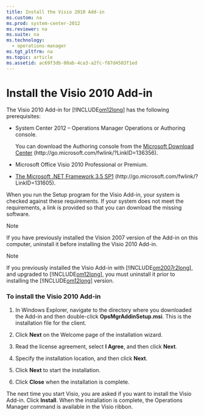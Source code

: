 ```yaml
---
title: Install the Visio 2010 Add-in
ms.custom: na
ms.prod: system-center-2012
ms.reviewer: na
ms.suite: na
ms.technology: 
  - operations-manager
ms.tgt_pltfrm: na
ms.topic: article
ms.assetid: ac69f3db-00ab-4ca3-a2fc-f87d4503f1ed
---
```

# Install the Visio 2010 Add-in
The Visio 2010 Add\-in for [!INCLUDE[om12long](Token/om12long_md.md)] has the following prerequisites:

-   System Center 2012 – Operations Manager Operations or Authoring console.

    You can download the Authoring console from the [Microsoft Download Center](http://go.microsoft.com/fwlink/?LinkID=136356) \(http:\/\/go.microsoft.com\/fwlink\/?LinkID\=136356\).

-   Microsoft Office Visio 2010 Professional or Premium.

-   [The Microsoft .NET Framework 3.5 SP1](http://go.microsoft.com/fwlink/?LinkID=131605) \(http:\/\/go.microsoft.com\/fwlink\/?LinkID\=131605\).

When you run the Setup program for the Visio Add\-in, your system is checked against these requirements. If your system does not meet the requirements, a link is provided so that you can download the missing software.

> [!NOTE]
> If you have previously installed the Vision 2007 version of the Add\-in on this computer, uninstall it before installing the Visio 2010 Add\-in.

> [!NOTE]
> If you previously installed the Visio Add\-in with [!INCLUDE[om2007r2long](Token/om2007r2long_md.md)], and upgraded to [!INCLUDE[om12long](Token/om12long_md.md)], you must uninstall it prior to installing the [!INCLUDE[om12long](Token/om12long_md.md)] version.

### To install the Visio 2010 Add\-in

1.  In Windows Explorer, navigate to the directory where you downloaded the Add\-in and then double\-click **OpsMgrAddinSetup.msi**. This is the installation file for the client.

2.  Click **Next** on the Welcome page of the installation wizard.

3.  Read the license agreement, select **I Agree**, and then click **Next**.

4.  Specify the installation location, and then click **Next**.

5.  Click **Next** to start the installation.

6.  Click **Close** when the installation is complete.

The next time you start Visio, you are asked if you want to install the Visio Add\-in. Click **Install**. When the installation is complete, the Operations Manager command is available in the Visio ribbon.


